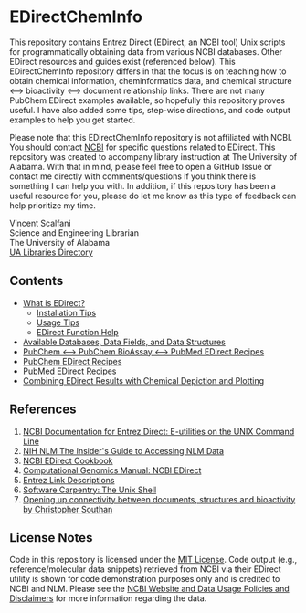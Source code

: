 # EDirectChemInfo

This repository contains Entrez Direct (EDirect, an NCBI tool) Unix scripts for programmatically obtaining data from various NCBI databases. Other EDirect resources and guides exist (referenced below). This EDirectChemInfo repository differs in that the focus is on teaching how to obtain chemical information, cheminformatics data, and chemical structure <--> bioactivity <--> document relationship links. There are not many PubChem EDirect examples available, so hopefully this repository proves useful. I have also added some tips, step-wise directions, and code output examples to help you get started.

Please note that this EDirectChemInfo repository is not affiliated with NCBI. You should contact [NCBI](https://www.ncbi.nlm.nih.gov/books/NBK179288/#_chapter6_For_More_Information_) for specific questions related to EDirect. This repository was created to accompany library instruction at The University of Alabama. With that in mind, please feel free to open a GitHub Issue or contact me directly with comments/questions if you think there is something I can help you with. In addition, if this repository has been a useful resource for you, please do let me know as this type of feedback can help prioritize my time.

Vincent Scalfani\
Science and Engineering Librarian\
The University of Alabama\
[UA Libraries Directory](https://www.lib.ua.edu/#/staffdir?liaison=1&search=scalfani)

## Contents

* [What is EDirect?](https://github.com/vfscalfani/EDirectChemInfo/blob/master/01_EDirect_Intro.md)
  * [Installation Tips](https://github.com/vfscalfani/EDirectChemInfo/blob/master/01_EDirect_Intro.md#installation-tips)
  * [Usage Tips](https://github.com/vfscalfani/EDirectChemInfo/blob/master/01_EDirect_Intro.md#usage-tips)
  * [EDirect Function Help](https://github.com/vfscalfani/EDirectChemInfo/blob/master/01_EDirect_Intro.md#e-utility-application-help)
* [Available Databases, Data Fields, and Data Structures](https://github.com/vfscalfani/EDirectChemInfo/blob/master/02_EDirect_Data_Fields_Structure.md)
* [PubChem <--> PubChem BioAssay <--> PubMed EDirect Recipes](https://github.com/vfscalfani/EDirectChemInfo/blob/master/03_EDirect_PubChem_BioAssay_PubMed_Recipes.md)
* [PubChem EDirect Recipes](https://github.com/vfscalfani/EDirectChemInfo/blob/master/04_EDirect_PubChem_Recipes.md)
* [PubMed EDirect Recipes](https://github.com/vfscalfani/EDirectChemInfo/blob/master/05_EDirect_PubMed_Recipes.md)
* [Combining EDirect Results with Chemical Depiction and Plotting](https://github.com/vfscalfani/EDirectChemInfo/blob/master/06_EDirect_Combining_Tools.md)

## References

1. [NCBI Documentation for Entrez Direct: E-utilities on the UNIX Command Line](https://www.ncbi.nlm.nih.gov/books/NBK179288/)
2. [NIH NLM The Insider's Guide to Accessing NLM Data](https://dataguide.nlm.nih.gov/)
3. [NCBI EDirect Cookbook](https://github.com/NCBI-Hackathons/EDirectCookbook)
4. [Computational Genomics Manual: NCBI EDirect](https://github.com/linsalrob/ComputationalGenomicsManual/blob/master/Databases/NCBI_Edirect.md)
5. [Entrez Link Descriptions](https://eutils.ncbi.nlm.nih.gov/entrez/query/static/entrezlinks.html)
6. [Software Carpentry: The Unix Shell](https://swcarpentry.github.io/shell-novice/)
7. [Opening up connectivity between documents, structures and bioactivity by Christopher Southan](https://www.ncbi.nlm.nih.gov/pmc/articles/PMC7136548/)


## License Notes

Code in this repository is licensed under the [MIT License](https://github.com/vfscalfani/EDirectChemInfo/blob/master/LICENSE). Code output (e.g., reference/molecular data snippets) retrieved from NCBI via their EDirect utility is shown for code demonstration purposes only and is credited to NCBI and NLM. Please see the [NCBI Website and Data Usage Policies and Disclaimers](https://www.ncbi.nlm.nih.gov/home/about/policies/) for more information regarding the data.


